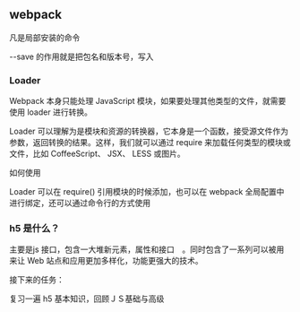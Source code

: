 ## webpack

凡是局部安装的命令

--save 的作用就是把包名和版本号，写入

### Loader

Webpack 本身只能处理 JavaScript 模块，如果要处理其他类型的文件，就需要使用 loader 进行转换。

Loader 可以理解为是模块和资源的转换器，它本身是一个函数，接受源文件作为参数，返回转换的结果。这样，我们就可以通过 require 来加载任何类型的模块或文件，比如 CoffeeScript、 JSX、 LESS 或图片。

如何使用

Loader 可以在 require() 引用模块的时候添加，也可以在 webpack 全局配置中进行绑定，还可以通过命令行的方式使用


### h5 是什么？

主要是js 接口，包含一大堆新元素，属性和接口　。同时包含了一系列可以被用来让 Web 站点和应用更加多样化，功能更强大的技术。

接下来的任务：

复习一遍 h5 基本知识，回顾ＪＳ基础与高级
